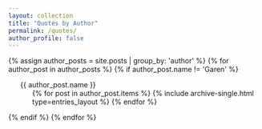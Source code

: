 ```yaml
---
layout: collection
title: "Quotes by Author"
permalink: /quotes/
author_profile: false
---
```


<html>
<head>
<meta name="viewport" content="width=device-width, initial-scale=1">
<style>
ul, #myUL {
  list-style-type: none;
}

#myUL {
  margin: 0;
  padding: 0;
}

.caret {
  cursor: pointer;
  -webkit-user-select: none; /* Safari 3.1+ */
  -moz-user-select: none; /* Firefox 2+ */
  -ms-user-select: none; /* IE 10+ */
  user-select: none;
}

.caret::before {
  content: "\25B6";
  color: #00adb5;
  display: inline-block;
  margin-right: 6px;
}

.caret-down::before {
  -ms-transform: rotate(90deg); /* IE 9 */
  -webkit-transform: rotate(90deg); /* Safari */'
  transform: rotate(90deg);  
}

.nested {
  display: none;
}

.active {
  display: block;
}
</style>
</head>
<body>
{% assign author_posts = site.posts | group_by: 'author' %}
{% for author_post in author_posts %}
{% if author_post.name != 'Garen' %} <!-- exclude myself from authors list while preserving my profile  -->
  <ul id="myUL">
    <li><span class="caret">{{ author_post.name }}</span>
      <ul class="nested">
      {% for post in author_post.items %}
          <!-- GH This block is replaced by the line below to show beginning of posts like in other pages  <li>
              <a href='{{ site.baseurl }}{{ post.url }}'>{{ post.title }}</a>
            </li> -->
        {% include archive-single.html type=entries_layout %}
      {% endfor %}
      </ul>
    </li>
  </ul>
{% endif %}
{% endfor %}

<script>
var toggler = document.getElementsByClassName("caret");
var i;

for (i = 0; i < toggler.length; i++) {
  toggler[i].addEventListener("click", function() {
    this.parentElement.querySelector(".nested").classList.toggle("active");
    this.classList.toggle("caret-down");
  });
}
</script>

</body>
</html>
